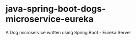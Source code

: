 # java-spring-boot-dogs-microservice-eureka
A Dog microservice written using Spring Boot - Eureka Server
